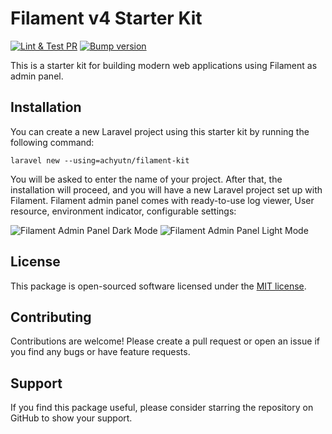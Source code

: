 # Filament v4 Starter Kit

[![Lint & Test PR](https://github.com/achyutkneupane/filament-kit/actions/workflows/tests.yml/badge.svg)](https://github.com/achyutkneupane/filament-kit/actions/workflows/tests.yml)
[![Bump version](https://github.com/achyutkneupane/filament-kit/actions/workflows/tagrelease.yml/badge.svg)](https://github.com/achyutkneupane/filament-kit/actions/workflows/tagrelease.yml)

This is a starter kit for building modern web applications using Filament as admin panel.

## Installation

You can create a new Laravel project using this starter kit by running the following command:

```shell
laravel new --using=achyutn/filament-kit
```

You will be asked to enter the name of your project. After that, the installation will proceed, and you will have a new Laravel project set up with Filament.
Filament admin panel comes with ready-to-use log viewer, User resource, environment indicator, configurable settings:

![Filament Admin Panel Dark Mode](https://hamrocdn.com/qCx91jtdKDX9)
![Filament Admin Panel Light Mode](https://hamrocdn.com/a4YPBJVJeLx9)

## License

This package is open-sourced software licensed under the [MIT license](LICENSE.md).

## Contributing

Contributions are welcome! Please create a pull request or open an issue if you find any bugs or have feature requests.

## Support

If you find this package useful, please consider starring the repository on GitHub to show your support.
